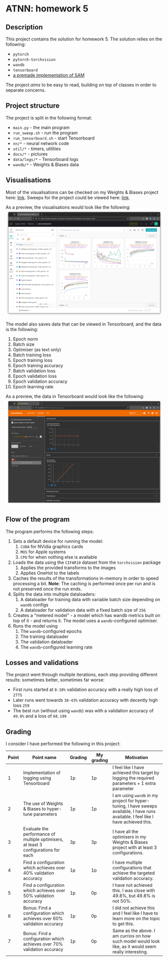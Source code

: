 # ATNN: homework 5

## Description

This project contains the solution for homework 5. The solution relies on the following:
- `pytorch`
- `pytorch-torchvision`
- `wandb`
- `tensorboard`
- [a premade implementation of SAM](https://github.com/davda54/sam)

The project _aims_ to be easy to read, building on top of classes in order to separate concerns.

## Project structure

The project is split in the following format:
- `main.py` - the main program
- `run_sweep.sh` - run the program
- `run_tensorboard.sh` - start Tensorboard
- `nn/*` - neural network code
- `util/*` - timers, utilities
- `docs/*` - pictures
- `data/logs/*` - Tensorboard logs
- `wandb/*` - Weights & Biases data

## Visualisations

Most of the visualisations can be checked on my Weights & Biases project here: [link](https://wandb.ai/bojescu-mihai/atnn-homework-5). Sweeps for the project could be viewed here: [link](https://wandb.ai/bojescu-mihai/atnn-homework-5/sweeps/uqpsyb1u). 

As a preview, the visualisations would look like the following:
![Preview for Weights & Biases](docs/image-1.png)

The model also saves data that can be viewed in Tensorboard, and the data is the following:
1. Epoch norm
1. Batch size
1. Optimiser (as text only)
1. Batch training loss
1. Epoch training loss
1. Epoch training accuracy
1. Batch validation loss
1. Epoch validation loss
1. Epoch validation accuracy
1. Epoch learning rate

As a preview, the data in Tensorboard would look like the following:
![Preview for Tensorboard](docs/image-2.png)

## Flow of the program

The program performs the following steps:
1. Sets a default device for running the model:
    1. `CUDA` for NVidia graphics cards
    1. `MOS` for Apple systems
    1. `CPU` for when nothing else is available
1. Loads the data using the `CIFAR10` dataset from the `torchvision` package
    1. Applies the provided transforms to the images
    1. Applies OneHot to the labels
1. Caches the results of the transformations in-memory in order to speed processing a bit. **Note**: The caching is performed once per run and is not preserved once the run ends.
1. Splits the data into multiple dataloaders:
    1. A dataloader for training data with variable batch size depending on `wandb` configs
    1. A dataloader for validation data with a fixed batch size of `256`
1. Creates a "metered model" - a model which has wandb metrics built on top of it - and returns it. The model uses a `wandb`-configured optimiser.
1. Runs the model using
    1. The `wandb`-configured epochs
    1. The training dataloader
    1. The validation dataloader
    1. The `wandb`-configured learning rate

## Losses and validations

The project went through multiple iterations, each step providing different results: sometimes better, sometimes far worse:
- First runs started at `8-10%` validation accuracy with a really high loss of `2775`
- Later runs went towards `38-43%` validation accuracy with decently high loss `259`
- The best run (without using `wandb`) was with a validation accuracy of `49.8%` and a loss of `68.199`

## Grading

I consider I have performed the following in this project:

| Point | Point name | Grading | My grading | Motivation
| - | - | - | - | - |
| 1 | Implementation of logging using Tensorboard | 1p | 1p | I feel like I have achieved this target by logging the required parameters + 1 extra parameter |
| 2 | The use of Weights & Biases to hyper-tune parameters | 1p | 1p | I am using `wandb` in my project for hyper-tuning, I have sweeps available, I have runs available. I feel like I have achieved this. |
| 3 | Evaluate the performance of multiple optimisers, at least 3 configurations for each | 3p | 3p | I have all the optimisers in my Weights & Biases project with at least 3 configurations. |
| 4 | Find a configuration which achieves over 40% validation accuracy | 1p | 1p | I have multiple configurations that achieve the targeted validation accuracy. |
| 5 | Find a configuration which achieves over 50% validation accuracy | 1p | 0p | I have not achieved this. I was close with 49.8%, but 49.8% is not 50%. |
| 6 | Bonus: Find a configuration which achieves over 60% validation accuracy | 1p | 0p | I did not achieve this and I feel like I have to learn more on the topic to get this. |
| 7 | Bonus: Find a configuration which achieves over 70% validation accuracy | 1p | 0p | Same as the above. I am currios on how such model would look like, as it would seem really interesting. |